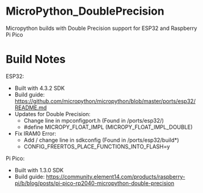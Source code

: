 # MicroPython_DoublePrecision

Micropython builds with Double Precision support for ESP32 and Raspberry Pi Pico

# Build Notes

ESP32: 
* Built with 4.3.2 SDK
* Build guide: https://github.com/micropython/micropython/blob/master/ports/esp32/README.md
* Updates for Double Precision:
    * Change line in mpconfigport.h (Found in /ports/esp32/)
    * #define MICROPY_FLOAT_IMPL (MICROPY_FLOAT_IMPL_DOUBLE)
* Fix IRAM0 Error:
    * Add / change line in sdkconfig (Found in /ports/esp32/build*)
    * CONFIG_FREERTOS_PLACE_FUNCTIONS_INTO_FLASH=y

Pi Pico:
* Built with 1.3.0 SDK
* Build guide: https://community.element14.com/products/raspberry-pi/b/blog/posts/pi-pico-rp2040-micropython-double-precision




